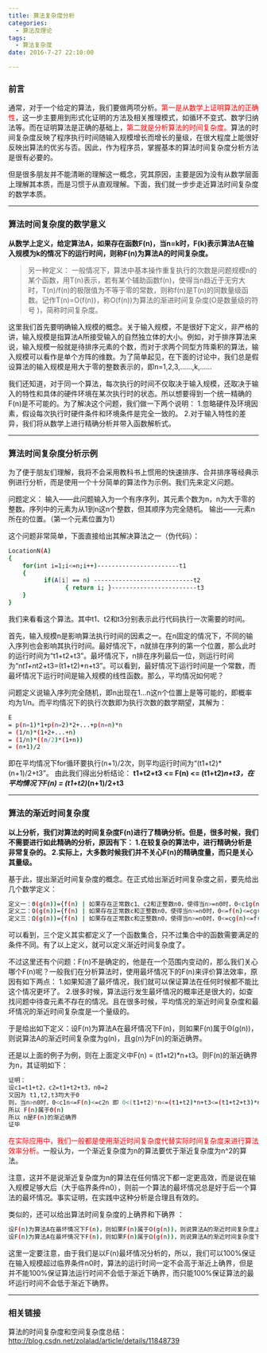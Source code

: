 ```yaml
---
title: 算法复杂度分析
categories:
  - 算法及理论
tags:
  - 算法复杂度
date: 2016-7-27 22:10:00

---
```


### 前言
通常，对于一个给定的算法，我们要做两项分析。<font style="color:red;">第一是从数学上证明算法的正确性</font>，这一步主要用到形式化证明的方法及相关推理模式，如循环不变式、数学归纳法等。而在证明算法是正确的基础上，<font style="color:red;">第二就是分析算法的时间复杂度。</font>算法的时间复杂度反映了程序执行时间随输入规模增长而增长的量级，在很大程度上能很好反映出算法的优劣与否。因此，作为程序员，掌握基本的算法时间复杂度分析方法是很有必要的。
      
但是很多朋友并不能清晰的理解这一概念，究其原因，主要是因为没有从数学层面上理解其本质，而是习惯于从直观理解。下面，我们就一步步走近算法时间复杂度的数学本质。

---

### 算法时间复杂度的数学意义
      
**从数学上定义，给定算法A，如果存在函数F(n)，当n=k时，F(k)表示算法A在输入规模为k的情况下的运行时间，则称F(n)为算法A的时间复杂度。**

> 另一种定义：
一般情况下，算法中基本操作重复执行的次数是问题规模n的某个函数，用T(n)表示，若有某个辅助函数f(n)，使得当n趋近于无穷大时，T(n)/f(n)的极限值为不等于零的常数，则称f(n)是T(n)的同数量级函数。记作T(n)=O(f(n))，称O(f(n))为算法的渐进时间复杂度(O是数量级的符号 )，简称时间复杂度。
      
这里我们首先要明确输入规模的概念。关于输入规模，不是很好下定义，非严格的讲，输入规模是指算法A所接受输入的自然独立体的大小。例如，对于排序算法来说，输入规模一般就是待排序元素的个数，而对于求两个同型方阵乘积的算法，输入规模可以看作是单个方阵的维数。为了简单起见，在下面的讨论中，我们总是假设算法的输入规模是用大于零的整数表示的，即n=1,2,3,……,k,……
      
我们还知道，对于同一个算法，每次执行的时间不仅取决于输入规模，还取决于输入的特性和具体的硬件环境在某次执行时的状态。所以想要得到一个统一精确的F(n)是不可能的。为了解决这个问题，我们做一下两个说明：
1.忽略硬件及环境因素，假设每次执行时硬件条件和环境条件是完全一致的。
2.对于输入特性的差异，我们将从数学上进行精确分析并带入函数解析式。

---

### 算法时间复杂度分析示例
为了便于朋友们理解，我将不会采用教科书上惯用的快速排序、合并排序等经典示例进行分析，而是使用一个十分简单的算法作为示例。我们先来定义问题。
      
问题定义：
输入——此问题输入为一个有序序列，其元素个数为n，n为大于零的整数。序列中的元素为从1到n这n个整数，但其顺序为完全随机。
输出——元素n所在的位置。（第一个元素位置为1）

这个问题非常简单，下面直接给出其解决算法之一（伪代码）：
```bash
LocationN(A)
{
    for(int i=1;i<=n;i++)-----------------------t1
    {
          if(A[i] == n) ----------------------------t2
                { return i; }------------------------t3
    }
}
```

我们来看看这个算法。其中t1、t2和t3分别表示此行代码执行一次需要的时间。

首先，输入规模n是影响算法执行时间的因素之一。在n固定的情况下，不同的输入序列也会影响其执行时间。最好情况下，n就排在序列的第一个位置，那么此时的运行时间为“t1+t2+t3”。最坏情况下，n排在序列最后一位，则运行时间为“n*t1+n*t2+t3=(t1+t2)*n+t3”。可以看到，最好情况下运行时间是一个常数，而最坏情况下运行时间是输入规模的线性函数。那么，平均情况如何呢？

问题定义说输入序列完全随机，即n出现在1...n这n个位置上是等可能的，即概率均为1/n。而平均情况下的执行次数即为执行次数的数学期望，其解为：
```bash
E
= p(n=1)*1+p(n=2)*2+...+p(n=n)*n
= (1/n)*(1+2+...+n)
= (1/n)*((n/2)*(1+n))
= (n+1)/2
```

即在平均情况下for循环要执行(n+1)/2次，则平均运行时间为“(t1+t2)*(n+1)/2+t3”。
由此我们得出分析结论：
**t1+t2+t3 <= F(n) <= (t1+t2)*n+t3，在平均情况下F(n) = (t1+t2)*(n+1)/2+t3**

---

### 算法的渐近时间复杂度

**以上分析，我们对算法的时间复杂度F(n)进行了精确分析。但是，很多时候，我们不需要进行如此精确的分析，原因有下：
1.在较复杂的算法中，进行精确分析是非常复杂的。
2.实际上，大多数时候我们并不关心F(n)的精确度量，而只是关心其量级。**

基于此，提出渐近时间复杂度的概念。在正式给出渐近时间复杂度之前，要先给出几个数学定义：
```bash
定义一：Θ(g(n))={f(n) | 如果存在正常数c1、c2和正整数n0，使得当n>=n0时，0<c1g(n)<=f(n)<=c2g(n)恒成立}
定义二：Ο(g(n))={f(n) | 如果存在正常数c和正整数n0，使得当n>=n0时，0<=f(n)<=cg(n)恒成立}
定义三：Ω(g(n))={f(n) | 如果存在正常数c和正整数n0，使得当n>=n0时，0<=cg(n)<=f(n)恒成立}
```

可以看到，三个定义其实都定义了一个函数集合，只不过集合中的函数需要满足的条件不同。有了以上定义，就可以定义渐近时间复杂度了。
      
不过这里还有个问题：F(n)不是确定的，他是在一个范围内变动的，那么我们关心哪个F(n)呢？一般我们在分析算法时，使用最坏情况下的F(n)来评价算法效率，原因有如下两点：
1.如果知道了最坏情况，我们就可以保证算法在任何时候都不能比这个情况更坏了。
2.很多时候，算法运行发生最坏情况的概率还是很大的，如查找问题中待查元素不存在的情况。且在很多时候，平均情况的渐近时间复杂度和最坏情况的渐近时间复杂度是一个量级的。

于是给出如下定义：设F(n)为算法A在最坏情况下F(n)，则如果F(n)属于Θ(g(n))，则说算法A的渐近时间复杂度为g(n)，且g(n)为F(n)的渐近确界。

还是以上面的例子为例，则在上面定义中F(n) = (t1+t2)*n+t3。则F(n)的渐近确界为n，其证明如下：
```bash
证明：
设c1=t1+t2，c2=t1+t2+t3，n0=2
又因为 t1,t2,t3均大于0
则，当n>n0时，0<c1n<=F(n)<=c2n 即 0<(t1+t2)*n<=(t1+t2)*n+t3<=(t1+t2+t3)*n恒成立。
所以 F(n)属于Θ(n)
所以 n是F(n)的渐近确界
证毕
```

<font style="color:red;">在实际应用中，我们一般都是使用渐近时间复杂度代替实际时间复杂度来进行算法效率分析。</font>一般认为，一个渐近复杂度为n的算法要优于渐近复杂度为n^2的算法。

注意，这并不是说渐近复杂度为n的算法在任何情况下都一定更高效，而是说在输入规模足够大后（大于临界条件n0），则前一个算法的最坏情况总是好于后一个算法的最坏情况。事实证明，在实践中这种分析是合理且有效的。

类似的，还可以给出算法时间复杂度的上确界和下确界 ：
```bash
设F(n)为算法A在最坏情况下F(n)，则如果F(n)属于Ο(g(n))，则说算法A的渐近时间复杂度上限为g(n)，且g(n)为F(n)的渐近上确界。
设F(n)为算法A在最坏情况下F(n)，则如果F(n)属于Ω(g(n))，则说算法A的渐近时间复杂度下限为g(n)，且g(n)为F(n)的渐近下确界。
```
这里一定要注意，由于我们是以F(n)最坏情况分析的，所以，我们可以100%保证在输入规模超过临界条件n0时，算法的运行时间一定不会高于渐近上确界，但是并不能100%保证算法运行时间不会低于渐近下确界，而只能100%保证算法的最坏运行时间不会低于渐近下确界。

---

### 相关链接
算法的时间复杂度和空间复杂度总结：http://blog.csdn.net/zolalad/article/details/11848739